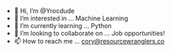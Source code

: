- 👋 Hi, I’m @Yrocdude
- 👀 I’m interested in ... Machine Learning
- 🌱 I’m currently learning ... Python
- 💞️ I’m looking to collaborate on ... Job opportunities!
- 📫 How to reach me ... cory@resourcewranglers.co 

<!---
Yrocdude/Yrocdude is a ✨ special ✨ repository because its `README.md` (this file) appears on your GitHub profile.
You can click the Preview link to take a look at your changes.
--->
